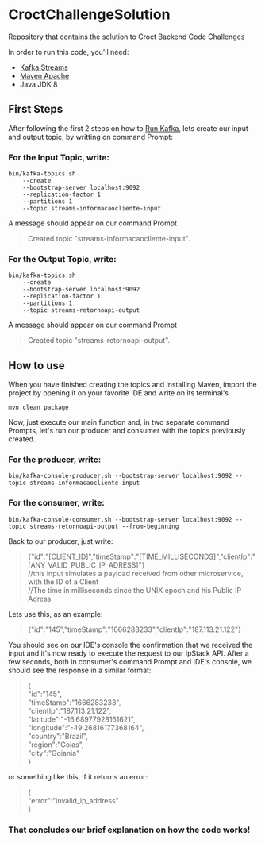 # CroctChallengeSolution
Repository that contains the solution to Croct Backend Code Challenges

In order to run this code, you'll need:
- [Kafka Streams](https://kafka.apache.org/documentation/streams/)
- [Maven Apache](https://maven.apache.org/download.cgi)
- Java JDK 8

## First Steps
  After following the first 2 steps on how to [Run Kafka](https://kafka.apache.org/33/documentation/streams/quickstart), lets create our input and output topic, by writting on command Prompt:
  
### For the Input Topic, write:
``` 
bin/kafka-topics.sh 
    --create 
    --bootstrap-server localhost:9092 
    --replication-factor 1 
    --partitions 1 
    --topic streams-informacaocliente-input
```

A message should appear on our command Prompt 
> Created topic "streams-informacaocliente-input".

### For the Output Topic, write:
```
bin/kafka-topics.sh 
    --create 
    --bootstrap-server localhost:9092 
    --replication-factor 1 
    --partitions 1 
    --topic streams-retornoapi-output
```

A message should appear on our command Prompt 
> Created topic "streams-retornoapi-output".

## How to use
  When you have finished creating the topics and installing Maven, import the project by opening it on your favorite IDE and write on its terminal's
```
mvn clean package
```
Now, just execute our main function and, in two separate command Prompts, let's run our producer and consumer with the topics previously created.

### For the producer, write:
```
bin/kafka-console-producer.sh --bootstrap-server localhost:9092 --topic streams-informacaocliente-input
```
### For the consumer, write:
```
bin/kafka-console-consumer.sh --bootstrap-server localhost:9092 --topic streams-retornoapi-output --from-beginning
```

Back to our producer, just write:

>{"id":"[CLIENT_ID]","timeStamp":"[TIME_MILLISECONDS]","clientIp":"[ANY_VALID_PUBLIC_IP_ADRESS]"} \
>//this input simulates a payload received from other microservice, with the ID of a Client \
>//The time in milliseconds since the UNIX epoch and his Public IP Adress

Lets use this, as an example:
>{"id":"145","timeStamp":"1666283233","clientIp":"187.113.21.122"}

You should see on our IDE's console the confirmation that we received the input and it's now ready to execute the request to our IpStack API. 
After a few seconds, both in consumer's command Prompt and IDE's console, we should see the response in a similar format:

>{ \
>"id":"145", \
>"timeStamp":"1666283233", \
>"clientIp":"187.113.21.122", \
>"latitude":"-16.68977928161621", \
>"longitude":"-49.26816177368164", \
>"country":"Brazil", \
>"region":"Goias", \
>"city":"Goiania" \
>}

or something like this, if it returns an error:

>{ \
>"error":"invalid_ip_address" \
>}

### That concludes our brief explanation on how the code works!

